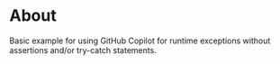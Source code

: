 ﻿# About

Basic example for using GitHub Copilot for runtime exceptions without assertions and/or try-catch statements.
